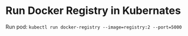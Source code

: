 # Run Docker Registry in Kubernates
Run pod: `kubectl run docker-registry --image=registry:2 --port=5000`
